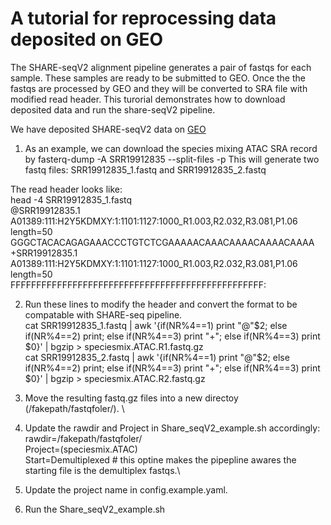 # A tutorial for reprocessing data deposited on GEO
The SHARE-seqV2 alignment pipeline generates a pair of fastqs for each sample. These samples are ready to be submitted to GEO. Once the the fastqs are processed by GEO and they will be converted to SRA file with modified read header. This turorial demonstrates how to download deposited data and run the share-seqV2 pipeline.

We have deposited SHARE-seqV2 data on [GEO](https://www.ncbi.nlm.nih.gov/geo/query/acc.cgi?acc=GSE207308)
1. As an example, we can download the species mixing ATAC SRA record by fasterq-dump -A SRR19912835 --split-files  -p
This will generate two fastq files: SRR19912835_1.fastq and SRR19912835_2.fastq

The read header looks like:\
head -4 SRR19912835_1.fastq\
@SRR19912835.1 A01389:111:H2Y5KDMXY:1:1101:1127:1000_R1.003,R2.032,R3.081,P1.06 length=50\
GGGCTACACAGAGAAACCCTGTCTCGAAAAACAAACAAAACAAAACAAAA\
+SRR19912835.1 A01389:111:H2Y5KDMXY:1:1101:1127:1000_R1.003,R2.032,R3.081,P1.06 length=50\
FFFFFFFFFFFFFFFFFFFFFFFFFFFFFFFFFFFFFFFFFFFFFFFFF:

2. Run these lines to modify the header and convert the format to be compatable with SHARE-seq pipeline. \
cat SRR19912835_1.fastq | awk '{if(NR%4==1) print "@"$2; else if(NR%4==2) print; else if(NR%4==3) print "+"; else if(NR%4==3) print $0}' | bgzip > speciesmix.ATAC.R1.fastq.gz\
cat SRR19912835_2.fastq | awk '{if(NR%4==1) print "@"$2; else if(NR%4==2) print; else if(NR%4==3) print "+"; else if(NR%4==3) print $0}' | bgzip > speciesmix.ATAC.R2.fastq.gz

3. Move the resulting fastq.gz files into a new directoy (/fakepath/fastqfoler/). \

4. Update the rawdir and Project in Share_seqV2_example.sh accordingly: \
rawdir=/fakepath/fastqfoler/ \
Project=(speciesmix.ATAC) \
Start=Demultiplexed # this optine makes the pipepline awares the starting file is the demultiplex fastqs.\

5. Update the project name in config.example.yaml. 
6. Run the Share_seqV2_example.sh
